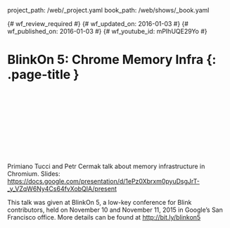 project_path: /web/_project.yaml
book_path: /web/shows/_book.yaml

{# wf_review_required #}
{# wf_updated_on: 2016-01-03 #}
{# wf_published_on: 2016-01-03 #}
{# wf_youtube_id: mPIhUQE29Yo #}

# BlinkOn 5: Chrome Memory Infra {: .page-title }


<div class="video-wrapper">
  <iframe class="devsite-embedded-youtube-video" data-video-id="mPIhUQE29Yo"
          data-autohide="1" data-showinfo="0" frameborder="0" allowfullscreen>
  </iframe>
</div>


Primiano Tucci and Petr Cermak talk about memory infrastructure in Chromium.
Slides: https://docs.google.com/presentation/d/1ePz0Xbrxm0pyuDsgJrT-_y_VZqW6Ny4Cs64fvXobQIA/present

This talk was given at BlinkOn 5, a low-key conference for Blink contributors, held on November 10 and November 11, 2015 in Google’s San Francisco office. More details can be found at http://bit.ly/blinkon5
